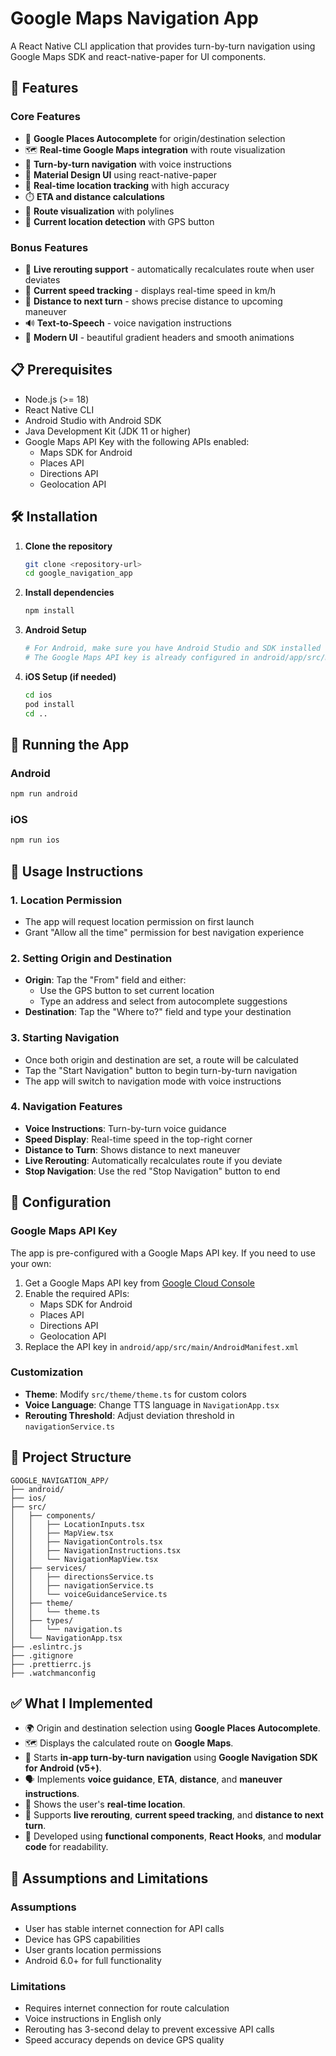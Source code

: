 # Google Maps Navigation App

A React Native CLI application that provides turn-by-turn navigation using Google Maps SDK and react-native-paper for UI components.

## 🚀 Features

### Core Features
- 📍 **Google Places Autocomplete** for origin/destination selection
- 🗺️ **Real-time Google Maps integration** with route visualization
- 🧭 **Turn-by-turn navigation** with voice instructions
- 📱 **Material Design UI** using react-native-paper
- 📍 **Real-time location tracking** with high accuracy
- ⏱️ **ETA and distance calculations**
- 🚗 **Route visualization** with polylines
- 🎯 **Current location detection** with GPS button

### Bonus Features
- 🔄 **Live rerouting support** - automatically recalculates route when user deviates
- 🚗 **Current speed tracking** - displays real-time speed in km/h
- 📏 **Distance to next turn** - shows precise distance to upcoming maneuver
- 🔊 **Text-to-Speech** - voice navigation instructions
- 🎨 **Modern UI** - beautiful gradient headers and smooth animations

## 📋 Prerequisites

- Node.js (>= 18)
- React Native CLI
- Android Studio with Android SDK
- Java Development Kit (JDK 11 or higher)
- Google Maps API Key with the following APIs enabled:
  - Maps SDK for Android
  - Places API
  - Directions API
  - Geolocation API

## 🛠️ Installation

1. **Clone the repository**
   ```bash
   git clone <repository-url>
   cd google_navigation_app
   ```

2. **Install dependencies**
   ```bash
   npm install
   ```

3. **Android Setup**
   ```bash
   # For Android, make sure you have Android Studio and SDK installed
   # The Google Maps API key is already configured in android/app/src/main/AndroidManifest.xml
   ```

4. **iOS Setup (if needed)**
   ```bash
   cd ios
   pod install
   cd ..
   ```

## 🚀 Running the App

### Android
```bash
npm run android
```

### iOS
```bash
npm run ios
```

## 📱 Usage Instructions

### 1. Location Permission
- The app will request location permission on first launch
- Grant "Allow all the time" permission for best navigation experience

### 2. Setting Origin and Destination
- **Origin**: Tap the "From" field and either:
  - Use the GPS button to set current location
  - Type an address and select from autocomplete suggestions
- **Destination**: Tap the "Where to?" field and type your destination

### 3. Starting Navigation
- Once both origin and destination are set, a route will be calculated
- Tap the "Start Navigation" button to begin turn-by-turn navigation
- The app will switch to navigation mode with voice instructions

### 4. Navigation Features
- **Voice Instructions**: Turn-by-turn voice guidance
- **Speed Display**: Real-time speed in the top-right corner
- **Distance to Turn**: Shows distance to next maneuver
- **Live Rerouting**: Automatically recalculates route if you deviate
- **Stop Navigation**: Use the red "Stop Navigation" button to end

## 🔧 Configuration

### Google Maps API Key
The app is pre-configured with a Google Maps API key. If you need to use your own:

1. Get a Google Maps API key from [Google Cloud Console](https://console.cloud.google.com/)
2. Enable the required APIs:
   - Maps SDK for Android
   - Places API
   - Directions API
   - Geolocation API
3. Replace the API key in `android/app/src/main/AndroidManifest.xml`

### Customization
- **Theme**: Modify `src/theme/theme.ts` for custom colors
- **Voice Language**: Change TTS language in `NavigationApp.tsx`
- **Rerouting Threshold**: Adjust deviation threshold in `navigationService.ts`

## 📁 Project Structure

```
GOOGLE_NAVIGATION_APP/
├── android/
├── ios/
├── src/
│   ├── components/
│   │   ├── LocationInputs.tsx
│   │   ├── MapView.tsx
│   │   ├── NavigationControls.tsx
│   │   ├── NavigationInstructions.tsx
│   │   └── NavigationMapView.tsx
│   ├── services/
│   │   ├── directionsService.ts
│   │   ├── navigationService.ts
│   │   └── voiceGuidanceService.ts
│   ├── theme/
│   │   └── theme.ts
│   ├── types/
│   │   └── navigation.ts
│   └── NavigationApp.tsx
├── .eslintrc.js
├── .gitignore
├── .prettierrc.js
├── .watchmanconfig
```

## ✅ What I Implemented

- 🌍 Origin and destination selection using **Google Places Autocomplete**.
- 🗺️ Displays the calculated route on **Google Maps**.
- 🧭 Starts **in-app turn-by-turn navigation** using **Google Navigation SDK for Android (v5+)**.
- 🗣️ Implements **voice guidance**, **ETA**, **distance**, and **maneuver instructions**.
- 📍 Shows the user's **real-time location**.
- 🔄 Supports **live rerouting**, **current speed tracking**, and **distance to next turn**.
- 🧪 Developed using **functional components**, **React Hooks**, and **modular code** for readability.

## 📝 Assumptions and Limitations

### Assumptions
- User has stable internet connection for API calls
- Device has GPS capabilities
- User grants location permissions
- Android 6.0+ for full functionality

### Limitations
- Requires internet connection for route calculation
- Voice instructions in English only
- Rerouting has 3-second delay to prevent excessive API calls
- Speed accuracy depends on device GPS quality
